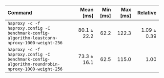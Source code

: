 | Command | Mean [ms] | Min [ms] | Max [ms] | Relative |
|:---|---:|---:|---:|---:|
| `haproxy -c -f haproxy.config -C benchmark-config-algorithm-leastconn-nproxy-1000-weight-256` | 80.1 ± 22.2 | 62.2 | 122.3 | 1.09 ± 0.39 |
| `haproxy -c -f haproxy.config -C benchmark-config-algorithm-roundrobin-nproxy-1000-weight-256` | 73.3 ± 16.1 | 62.5 | 115.0 | 1.00 |
